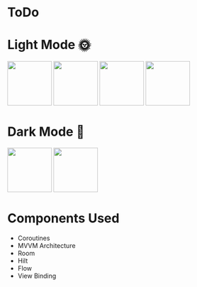 # ToDo

# Light Mode 🌞

<p>
<img src="https://user-images.githubusercontent.com/99584511/205696593-461d7688-a076-402b-8d77-1250f65f43b8.jpeg" width="100" />
<img src="https://user-images.githubusercontent.com/99584511/205697403-2dc9bd4f-8dee-44d6-8e9f-562993c670da.jpeg"  width="100"/>
<img src="https://user-images.githubusercontent.com/99584511/205697710-456eca0e-40b6-4f65-a167-4d91097699d9.jpeg"  width="100"/>
<img src="https://user-images.githubusercontent.com/99584511/205697980-0bc1123e-5c99-424d-87ce-8f5abb7ec8a9.jpeg"  width="100"/>
<p/>

# Dark Mode 🌙

<p>
<img src="https://user-images.githubusercontent.com/99584511/205698278-df8061d8-adaf-4d3f-9f58-dedf8d8ddc33.jpeg" width="100" />
<img src="https://user-images.githubusercontent.com/99584511/205698405-7fc57c4c-6d7b-4e76-b631-3a33b989b401.jpeg"  width="100"/>
<p/>

# Components Used

 - Coroutines
 - MVVM Architecture
 - Room
 - Hilt
 - Flow
 - View Binding
